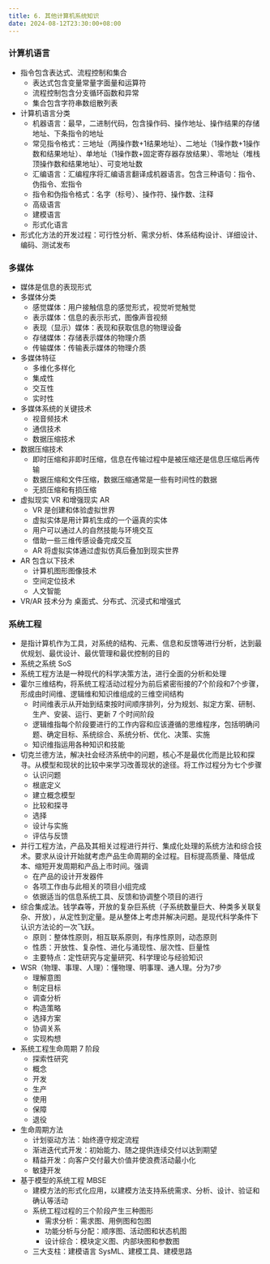 ```yaml
---
title: 6. 其他计算机系统知识
date: 2024-08-12T23:30:00+08:00
---
```


### 计算机语言

* 指令包含表达式、流程控制和集合
  * 表达式包含变量常量字面量和运算符
  * 流程控制包含分支循环函数和异常
  * 集合包含字符串数组散列表
* 计算机语言分类
  * 机器语言：最早，二进制代码，包含操作码、操作地址、操作结果的存储地址、下条指令的地址
  * 常见指令格式：三地址（两操作数+1结果地址）、二地址（1操作数+1操作数和结果地址）、单地址（1操作数+固定寄存器存放结果）、零地址（堆栈顶操作数和结果地址）、可变地址数
  * 汇编语言：汇编程序将汇编语言翻译成机器语言。包含三种语句：指令、伪指令、宏指令
  * 指令和伪指令格式：名字（标号）、操作符、操作数、注释
  * 高级语言
  * 建模语言
  * 形式化语言
* 形式化方法的开发过程：可行性分析、需求分析、体系结构设计、详细设计、编码、测试发布

### 多媒体

* 媒体是信息的表现形式
* 多媒体分类
  * 感觉媒体：用户接触信息的感觉形式，视觉听觉触觉
  * 表示媒体：信息的表示形式，图像声音视频
  * 表现（显示）媒体：表现和获取信息的物理设备
  * 存储媒体：存储表示媒体的物理介质
  * 传输媒体：传输表示媒体的物理介质
* 多媒体特征
  * 多维化多样化
  * 集成性
  * 交互性
  * 实时性
* 多媒体系统的关键技术
  * 视音频技术
  * 通信技术
  * 数据压缩技术
* 数据压缩技术
  * 即时压缩和非即时压缩，信息在传输过程中是被压缩还是信息压缩后再传输
  * 数据压缩和文件压缩，数据压缩通常是一些有时间性的数据
  * 无损压缩和有损压缩
* 虚拟现实 VR 和增强现实 AR
  * VR 是创建和体验虚拟世界
  * 虚拟实体是用计算机生成的一个逼真的实体
  * 用户可以通过人的自然技能与环境交互
  * 借助一些三维传感设备完成交互
  * AR 将虚拟实体通过虚拟仿真后叠加到现实世界
* AR 包含以下技术
  * 计算机图形图像技术
  * 空间定位技术
  * 人文智能
* VR/AR 技术分为 桌面式、分布式、沉浸式和增强式

### 系统工程

* 是指计算机作为工具，对系统的结构、元素、信息和反馈等进行分析，达到最优规划、最优设计、最优管理和最优控制的目的
* 系统之系统 SoS
* 系统工程方法是一种现代的科学决策方法，进行全面的分析和处理
* 霍尔三维结构，将系统工程活动过程分为前后紧密衔接的7个阶段和7个步骤，形成由时间维、逻辑维和知识维组成的三维空间结构
  * 时间维表示从开始到结束按时间顺序排列，分为规划、拟定方案、研制、生产、安装、运行、更新 7 个时间阶段
  * 逻辑维指每个阶段要进行的工作内容和应该遵循的思维程序，包括明确问题、确定目标、系统综合、系统分析、优化、决策、实施
  * 知识维指运用各种知识和技能
* 切克兰德方法，解决社会经济系统中的问题，核心不是最优化而是比较和探寻。从模型和现状的比较中来学习改善现状的途径。将工作过程分为七个步骤
  * 认识问题
  * 根底定义
  * 建立概念模型
  * 比较和探寻
  * 选择
  * 设计与实施
  * 评估与反馈
* 并行工程方法，产品及其相关过程进行并行、集成化处理的系统方法和综合技术。要求从设计开始就考虑产品生命周期的全过程。目标提高质量、降低成本、缩短开发周期和产品上市时间。强调
  * 在产品的设计开发器件
  * 各项工作由与此相关的项目小组完成
  * 依据适当的信息系统工具、反馈和协调整个项目的进行
* 综合集成法。钱学森等，开放的复杂巨系统（子系统数量巨大、种类多关联复杂、开放），从定性到定量。是从整体上考虑并解决问题。是现代科学条件下认识方法论的一次飞跃。
  * 原则：整体性原则，相互联系原则，有序性原则，动态原则
  * 性质：开放性、复杂性、进化与涌现性、层次性、巨量性
  * 主要特点：定性研究与定量研究、科学理论与经验知识
* WSR（物理、事理、人理）：懂物理、明事理、通人理。分为7步
  * 理解意图
  * 制定目标
  * 调查分析
  * 构造策略
  * 选择方案
  * 协调关系
  * 实现构想
* 系统工程生命周期 7 阶段
  * 探索性研究
  * 概念
  * 开发
  * 生产
  * 使用
  * 保障
  * 退役
* 生命周期方法
  * 计划驱动方法：始终遵守规定流程
  * 渐进迭代式开发：初始能力、随之提供连续交付以达到期望
  * 精益开发：向客户交付最大价值并使浪费活动最小化
  * 敏捷开发
* 基于模型的系统工程 MBSE
  * 建模方法的形式化应用，以建模方法支持系统需求、分析、设计、验证和确认等活动
  * 系统工程过程的三个阶段产生三种图形
    * 需求分析：需求图、用例图和包图
    * 功能分析与分配：顺序图、活动图和状态机图
    * 设计综合：模块定义图、内部块图和参数图
  * 三大支柱：建模语言 SysML、建模工具、建模思路
